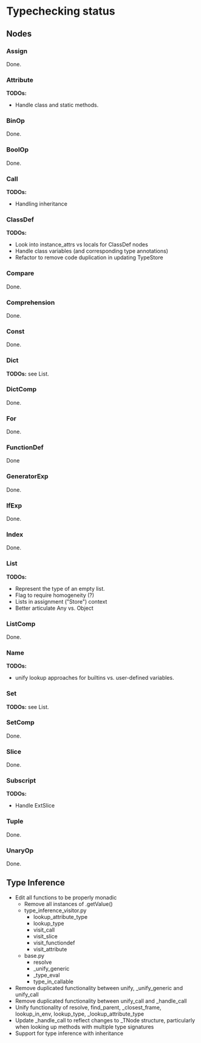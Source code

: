 # Typechecking status


## Nodes

### Assign

Done.

### Attribute

**TODOs:**
- Handle class and static methods.

### BinOp

Done.

### BoolOp

Done.

### Call

**TODOs:**
* Handling inheritance

### ClassDef

**TODOs:**
- Look into instance_attrs vs locals for ClassDef nodes
- Handle class variables (and corresponding type annotations)
- Refactor to remove code duplication in updating TypeStore

### Compare

Done.

### Comprehension

Done.

### Const
Done.

### Dict

**TODOs:** see List.

### DictComp

Done.

### For

Done.

### FunctionDef

Done

### GeneratorExp

Done.

### IfExp

Done.

### Index

Done.

### List

**TODOs:**
- Represent the type of an empty list.
- Flag to require homogeneity (?)
- Lists in assignment ("Store") context
- Better articulate Any vs. Object

### ListComp

Done.

### Name

**TODOs:**
- unify lookup approaches for builtins vs. user-defined variables.

### Set

**TODOs:** see List.

### SetComp

Done.

### Slice

Done.

### Subscript

**TODOs:**
- Handle ExtSlice

### Tuple

Done.

### UnaryOp

Done.


## Type Inference

- Edit all functions to be properly monadic
  - Remove all instances of .getValue()
  - type_inference_visitor.py
    - lookup_attribute_type
    - lookup_type
    - visit_call
    - visit_slice
    - visit_functiondef
    - visit_attribute
  - base.py
    - resolve
    - _unify_generic
    - _type_eval
    - type_in_callable
- Remove duplicated functionality between unify, _unify_generic and unify_call
- Remove duplicated functionality between unify_call and _handle_call
- Unify functionality of resolve, find_parent, _closest_frame, lookup_in_env, lookup_type, _lookup_attribute_type
- Update _handle_call to reflect changes to _TNode structure, particularly when looking up methods with multiple type signatures
- Support for type inference with inheritance 